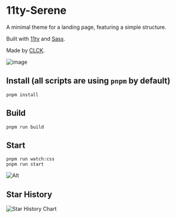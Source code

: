 # 11ty-Serene

A minimal theme for a landing page, featuring a simple structure.

Built with [11ty](https://www.11ty.dev/) and [Sass](https://sass-lang.com/).

Made by [CLCK](https://github.com/CLCK0622).

![image](https://github.com/user-attachments/assets/8c1874e4-8711-41a4-a545-4e4f271e654d)

## Install (all scripts are using `pnpm` by default)

```
pnpm install
```

## Build

```
pnpm run build
```

## Start

```
pnpm run watch:css
pnpm run start
```

![Alt](https://repobeats.axiom.co/api/embed/8b0541affca62356c769560c9e76935889b4096f.svg "Repobeats analytics image")


## Star History

![Star History Chart](https://api.star-history.com/svg?repos=CLCK0622/11ty-Serene&type=Date)
